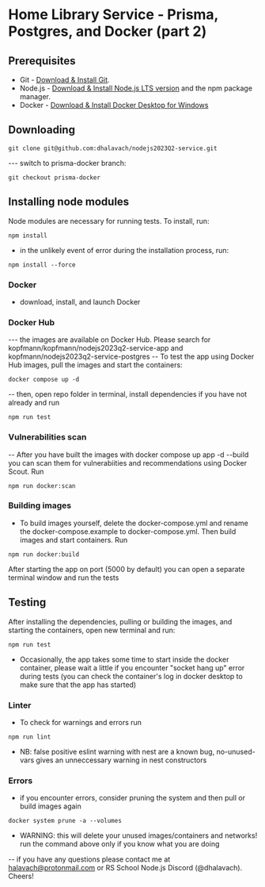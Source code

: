 # Home Library Service - Prisma, Postgres, and Docker (part 2)

## Prerequisites

- Git - [Download & Install Git](https://git-scm.com/downloads).
- Node.js - [Download & Install Node.js LTS version](https://nodejs.org/en/download/) and the npm package manager.
- Docker - [Download & Install Docker Desktop for Windows](https://docs.docker.com/desktop/install/windows-install/)

## Downloading

```
git clone git@github.com:dhalavach/nodejs2023Q2-service.git
```

--- switch to prisma-docker branch:

```
git checkout prisma-docker
```

## Installing node modules

Node modules are necessary for running tests. To install, run:

```
npm install
```

- in the unlikely event of error during the installation process, run:

```
npm install --force
```

### Docker

- download, install, and launch Docker

### Docker Hub

--- the images are available on Docker Hub. Please search for kopfmann/kopfmann/nodejs2023q2-service-app and kopfmann/nodejs2023q2-service-postgres
-- To test the app using Docker Hub images, pull the images and start the containers:

```
docker compose up -d
```

-- then, open repo folder in terminal, install dependencies if you have not already and run

```
npm run test
```

### Vulnerabilities scan

-- After you have built the images with docker compose up app -d --build
you can scan them for vulnerabiities and recommendations using Docker Scout. Run

```
npm run docker:scan
```

### Building images

- To build images yourself, delete the docker-compose.yml and rename the docker-compose.example to docker-compose.yml. Then build images and start containers. Run

```
npm run docker:build

```

After starting the app on port (5000 by default) you can open a separate terminal window and run the tests

## Testing

After installing the dependencies, pulling or building the images, and starting the containers, open new terminal and run:

```
npm run test
```

- Occasionally, the app takes some time to start inside the docker container, please wait a little if you encounter "socket hang up" error during tests (you can check the container's log in docker desktop to make sure that the app has started)

### Linter

- To check for warnings and errors run

```
npm run lint
```

- NB: false positive eslint warning with nest are a known bug, no-unused-vars gives an unneccessary warning in nest constructors

### Errors

- if you encounter errors, consider pruning the system and then pull or build images again

```
docker system prune -a --volumes
```

- WARNING: this will delete your unused images/containers and networks! run the command above only if you know what you are doing

-- if you have any questions please contact me at halavach@protonmail.com or RS School Node.js Discord (@dhalavach). Cheers!
